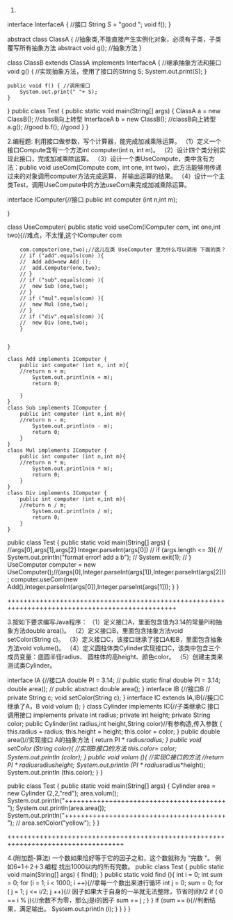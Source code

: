 1.

interface InterfaceA { //接口
	String S = "good "; 
	void f(); 
} 

abstract class ClassA { //抽象类,不能直接产生实例化对象，必须有子类，子类覆写所有抽象方法
	abstract void g(); //抽象方法
} 

class ClassB extends ClassA implements InterfaceA { //继承抽象方法和接口
	void g() { //实现抽象方法，使用了接口的String S;
		System.out.print(S); 
	} 

	public void f() { //调用接口
		System.out.print(" "+ S); 
	} 
} 
public class Test { 
	public static void main(String[] args) { 
		ClassA a = new ClassB(); //classB向上转型
		InterfaceA b = new ClassB(); //classB向上转型
		a.g(); //good
		b.f(); //good
	} 
}

2.编程题: 
利用接口做参数，写个计算器，能完成加减乘除运算。 
（1）定义一个接口Compute含有一个方法int computer(int n, int m)。 
（2）设计四个类分别实现此接口，完成加减乘除运算。 
（3）设计一个类UseCompute，类中含有方法：public void useCom(Compute com, 
int one, int two)，此方法能够用传递过来的对象调用computer方法完成运算，
并输出运算的结果。 
（4）设计一个主类Test，调用UseCompute中的方法useCom来完成加减乘除运算。 



interface IComputer{//接口
	public int computer (int n,int m);

}

class UseComputer{
	public static void useCom(IComputer com, int one,int two){//难点，不太懂,这个IComputer com


		com.computer(one,two);//这儿在类 UseComputer 里为什么可以调用 下面的类？
		// if ("add".equals(com) ){
		// 	Add add=new Add ();
		// 	add.Computer(one,two);
		// }
		// if ("sub".equals(com) ){
		// 	new Sub (one,two);
		// }
		// if ("mul".equals(com) ){
		// 	new Mul (one,two);
		// }
		// if ("div".equals(com) ){
		// 	new Div (one,two);
		}


	}

	class Add implements IComputer {
		public int computer (int n, int m){
		//return n + m;
			System.out.println(n + m);
			return 0;

		}
	}
	class Sub implements IComputer {
		public int computer (int n,int m){
		//return n - m;
			System.out.println(n - m);
			return 0;
		}
	}
	class Mul implements IComputer {
		public int computer (int n,int m){
		//return n * m;
			System.out.println(n * m);
			return 0;
		}
	}
	class Div implements IComputer {
		public int computer (int n,int m){
		//return n / m;
			System.out.println(n / m);
			return 0;
		}
	}


public class Test {
	public static void main(String[] args) {
		//args[0],args[1],args[2] Integer.parseInt(args[0])
		// if (args.length <= 3){
		// 	System.out.println("format error! add a b");
		// 	System.exit(1);
		// }
		UseComputer computer = new UseComputer();//(args[0],Integer.parseInt(args[1]),Integer.parseInt(args[2]));
		computer.useCom(new Add(),Integer.parseInt(args[0]),Integer.parseInt(args[1]));
	}
}




++++++++++++++++++++++++++++++++++++++++++++++++++++++++++++++++++++++++++++++++++++++++++++++++

3.按如下要求编写Java程序： 
（1）定义接口A，里面包含值为3.14的常量PI和抽象方法double area()。 
（2）定义接口B，里面包含抽象方法void setColor(String c)。 
（3）定义接口C，该接口继承了接口A和B，里面包含抽象方法void volume()。 
（4）定义圆柱体类Cylinder实现接口C，该类中包含三个成员变量：底圆半径radius、 
圆柱体的高height、颜色color。 
（5）创建主类来测试类Cylinder。 

interface IA {//接口A
	double PI = 3.14;
	// public static final double PI = 3.14;
	double area();
	// public abstract double area();
}
interface IB {//接口B
	// private String c;
	void setColor(String c);
}
interface IC extends IA,IB{//接口C 继承了A，B
	void volum ();
}
class Cylinder implements IC{//子类继承C 接口 调用接口 implements
	private int radius;
	private int height;
	private String color;
	public Cylinder(int radius,int height,String color)//有参构造,传入参数
	{
		this.radius = radius;
		this.height = height;
		this.color = color; 
	}
	public double area()//实现接口 A的抽象方法
	{
		return PI * radius*radius;
	}
	public void setColor (String color){ //实现B接口的方法
		this.color= color;
		System.out.println (color);
	}
	public void volum (){ //实现C接口的方法
		//return PI * radius*radius*height;
		System.out.println (PI * radius*radius*height);
		System.out.println (this.color);
	} 
}

public class Test {
	public static void main(String[] args) {
		Cylinder area = new Cylinder (2,2,"red");
		area.volum();
		System.out.println("++++++++++++++++++++++++++++++++++++++++");
		System.out.println(area.area());
		System.out.println("++++++++++++++++++++++++++++++++++++++++");
		// area.setColor("yellow");
	}
}

+++++++++++++++++++++++++++++++++++++++++++++++++++++++++++++++++++++++++++++++++++


4.(附加题-算法) 
一个数如果恰好等于它的因子之和，这个数就称为 "完数 "。
例如6=1＋2＋3.编程 找出1000以内的所有完数。
public class Test {
	public static void main(String[] args) {
		find();
	}
	public static void find (){
		int i = 0;
		int sum = 0;
		for (i = 1; i < 1000; i ++){//拿每一个数出来进行循环
			int j = 0;
			sum = 0;
			for ( j = 1; j <= i/2; j ++){// 因子如果大于自身的一半就无法整除，节省时间t/2
				if ( 0 == i % j){//余数不为零，那么j是i的因子
					sum += j ;
				}
			}
				if (sum == i){//判断结果，满足输出。
					System.out.println (i);
				}
		}
	}
}


